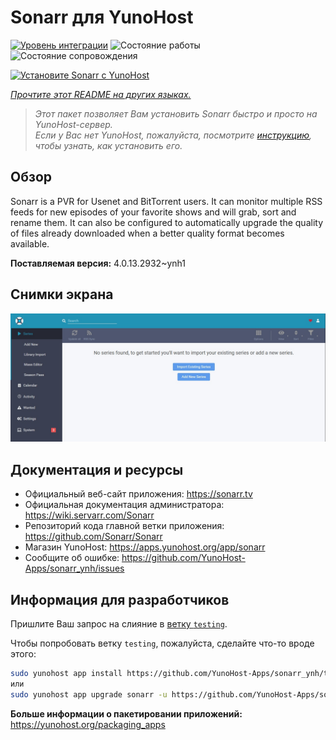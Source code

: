 <!--
Важно: этот README был автоматически сгенерирован <https://github.com/YunoHost/apps/tree/master/tools/readme_generator>
Он НЕ ДОЛЖЕН редактироваться вручную.
-->

# Sonarr для YunoHost

[![Уровень интеграции](https://apps.yunohost.org/badge/integration/sonarr)](https://ci-apps.yunohost.org/ci/apps/sonarr/)
![Состояние работы](https://apps.yunohost.org/badge/state/sonarr)
![Состояние сопровождения](https://apps.yunohost.org/badge/maintained/sonarr)

[![Установите Sonarr с YunoHost](https://install-app.yunohost.org/install-with-yunohost.svg)](https://install-app.yunohost.org/?app=sonarr)

*[Прочтите этот README на других языках.](./ALL_README.md)*

> *Этот пакет позволяет Вам установить Sonarr быстро и просто на YunoHost-сервер.*  
> *Если у Вас нет YunoHost, пожалуйста, посмотрите [инструкцию](https://yunohost.org/install), чтобы узнать, как установить его.*

## Обзор

Sonarr is a PVR for Usenet and BitTorrent users. It can monitor multiple RSS feeds for new episodes of your favorite shows and will grab, sort and rename them. It can also be configured to automatically upgrade the quality of files already downloaded when a better quality format becomes available.


**Поставляемая версия:** 4.0.13.2932~ynh1

## Снимки экрана

![Снимок экрана Sonarr](./doc/screenshots/screenshot.jpg)

## Документация и ресурсы

- Официальный веб-сайт приложения: <https://sonarr.tv>
- Официальная документация администратора: <https://wiki.servarr.com/Sonarr>
- Репозиторий кода главной ветки приложения: <https://github.com/Sonarr/Sonarr>
- Магазин YunoHost: <https://apps.yunohost.org/app/sonarr>
- Сообщите об ошибке: <https://github.com/YunoHost-Apps/sonarr_ynh/issues>

## Информация для разработчиков

Пришлите Ваш запрос на слияние в [ветку `testing`](https://github.com/YunoHost-Apps/sonarr_ynh/tree/testing).

Чтобы попробовать ветку `testing`, пожалуйста, сделайте что-то вроде этого:

```bash
sudo yunohost app install https://github.com/YunoHost-Apps/sonarr_ynh/tree/testing --debug
или
sudo yunohost app upgrade sonarr -u https://github.com/YunoHost-Apps/sonarr_ynh/tree/testing --debug
```

**Больше информации о пакетировании приложений:** <https://yunohost.org/packaging_apps>
